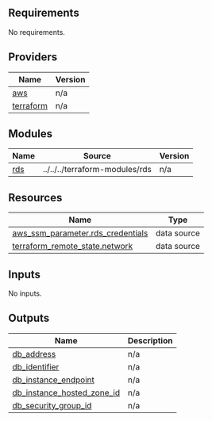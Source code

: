 <!-- BEGIN_TF_DOCS -->
## Requirements

No requirements.

## Providers

| Name | Version |
|------|---------|
| <a name="provider_aws"></a> [aws](#provider\_aws) | n/a |
| <a name="provider_terraform"></a> [terraform](#provider\_terraform) | n/a |

## Modules

| Name | Source | Version |
|------|--------|---------|
| <a name="module_rds"></a> [rds](#module\_rds) | ../../../terraform-modules/rds | n/a |

## Resources

| Name | Type |
|------|------|
| [aws_ssm_parameter.rds_credentials](https://registry.terraform.io/providers/hashicorp/aws/latest/docs/data-sources/ssm_parameter) | data source |
| [terraform_remote_state.network](https://registry.terraform.io/providers/hashicorp/terraform/latest/docs/data-sources/remote_state) | data source |

## Inputs

No inputs.

## Outputs

| Name | Description |
|------|-------------|
| <a name="output_db_address"></a> [db\_address](#output\_db\_address) | n/a |
| <a name="output_db_identifier"></a> [db\_identifier](#output\_db\_identifier) | n/a |
| <a name="output_db_instance_endpoint"></a> [db\_instance\_endpoint](#output\_db\_instance\_endpoint) | n/a |
| <a name="output_db_instance_hosted_zone_id"></a> [db\_instance\_hosted\_zone\_id](#output\_db\_instance\_hosted\_zone\_id) | n/a |
| <a name="output_db_security_group_id"></a> [db\_security\_group\_id](#output\_db\_security\_group\_id) | n/a |
<!-- END_TF_DOCS -->